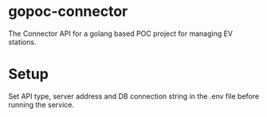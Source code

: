 # gopoc-connector
The Connector API for a golang based POC project for managing EV stations.

# Setup
Set API type, server address and DB connection string in the .env file before running the service.